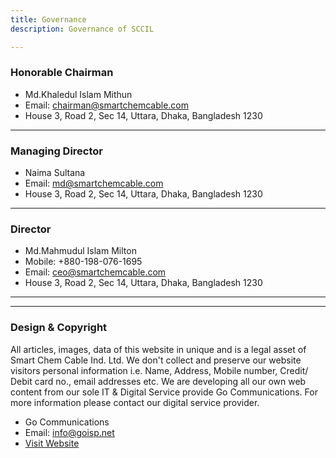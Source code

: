 ```yaml
---
title: Governance
description: Governance of SCCIL

---
```

### Honorable Chairman

* Md.Khaledul Islam Mithun
* Email: chairman@smartchemcable.com
* House 3, Road 2, Sec 14, Uttara, Dhaka, Bangladesh 1230

***

### Managing Director

* Naima Sultana
* Email: md@smartchemcable.com
* House 3, Road 2, Sec 14, Uttara, Dhaka, Bangladesh 1230

***

### Director

* Md.Mahmudul Islam Milton
* Mobile: +880-198-076-1695
* Email: ceo@smartchemcable.com
* House 3, Road 2, Sec 14, Uttara, Dhaka, Bangladesh 1230

***

***

### Design & Copyright

All articles, images, data of this website in unique and is a legal asset of Smart Chem Cable Ind. Ltd. We don't collect and preserve our website visitors personal information i.e. Name, Address, Mobile number, Credit/ Debit card no., email addresses etc. We are developing all our own web content from our sole IT & Digital Service provide Go Communications. For more information please contact our digital service provider.

* Go Communications
* Email: info@goisp.net
* [Visit Website](https://digital.goisp.net)